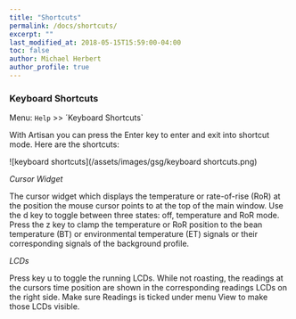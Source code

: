 ```yaml
---
title: "Shortcuts"
permalink: /docs/shortcuts/
excerpt: ""
last_modified_at: 2018-05-15T15:59:00-04:00
toc: false
author: Michael Herbert
author_profile: true
---
```


### Keyboard Shortcuts

Menu: `Help` >> ´Keyboard Shortcuts`

With Artisan you can press the Enter key to enter and exit into shortcut mode.  Here are the shortcuts:


![keyboard shortcuts](/assets/images/gsg/keyboard shortcuts.png)

*Cursor Widget*

The cursor widget which displays the temperature or rate-of-rise (RoR) at the position the mouse cursor points to at the top of the main window. Use the d key to toggle between three states: off, temperature and RoR mode. Press the z key to clamp the temperature or RoR position to the bean temperature (BT) or environmental temperature (ET) signals or their corresponding signals of the background profile. 

*LCDs*

Press key u to toggle the running LCDs. While not roasting, the readings at the cursors time position are shown in the corresponding readings LCDs on the right side. Make sure Readings is ticked under menu View to make those LCDs visible.

